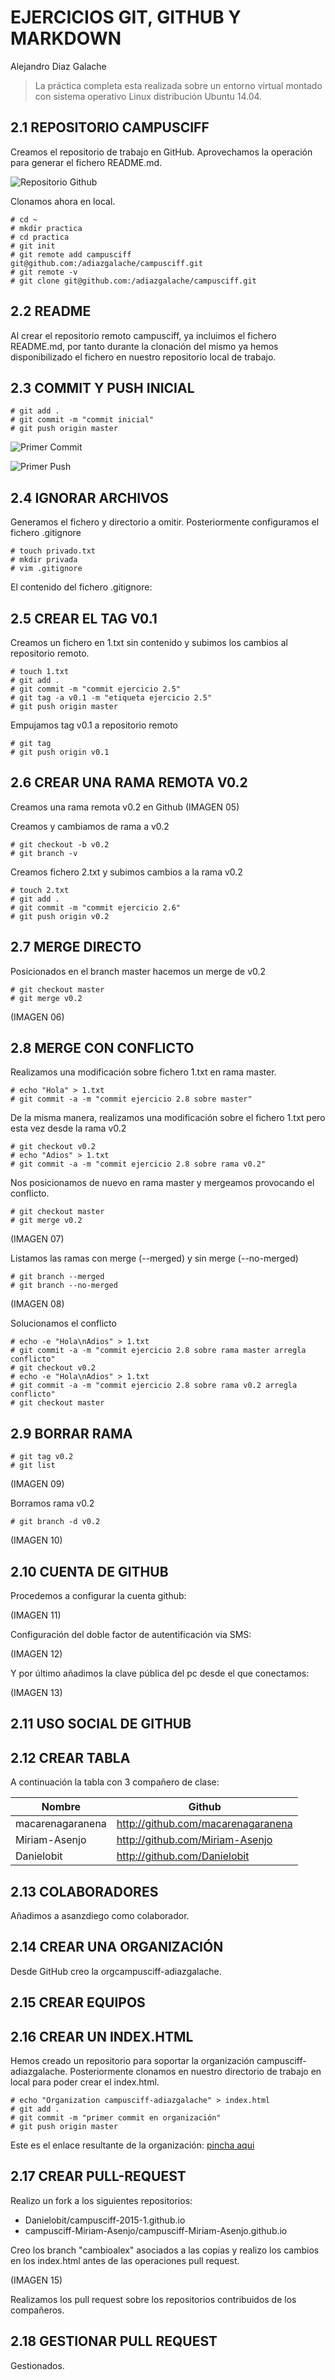# EJERCICIOS GIT, GITHUB Y MARKDOWN
Alejandro Diaz Galache

> La práctica completa esta realizada sobre un entorno virtual montado con sistema operativo Linux distribución Ubuntu 14.04.

## 2.1 REPOSITORIO CAMPUSCIFF
Creamos el repositorio de trabajo en GitHub. Aprovechamos la operación para generar el fichero README.md.

![Repositorio Github](https://github.com/adiazgalache/campusciff/blob/master/img/01.png)

Clonamos ahora en local.

```
# cd ~
# mkdir practica
# cd practica
# git init
# git remote add campusciff git@github.com:/adiazgalache/campusciff.git
# git remote -v
# git clone git@github.com:/adiazgalache/campusciff.git

```
## 2.2 README
Al crear el repositorio remoto campusciff, ya incluimos el fichero README.md, por tanto durante la clonación del mismo ya hemos disponibilizado el fichero en nuestro repositorio local de trabajo.

## 2.3 COMMIT Y PUSH INICIAL

```
# git add .
# git commit -m "commit inicial"
# git push origin master
```

![Primer Commit](https://github.com/adiazgalache/campusciff/blob/master/img/02.png)


![Primer Push](https://github.com/adiazgalache/campusciff/blob/master/img/0333.png)

## 2.4 IGNORAR ARCHIVOS

Generamos el fichero y directorio a omitir. Posteriormente configuramos el fichero .gitignore

```
# touch privado.txt
# mkdir privada
# vim .gitignore
```

El contenido del fichero .gitignore:



## 2.5 CREAR EL TAG V0.1

Creamos un fichero en 1.txt sin contenido y subimos los cambios al repositorio remoto.

```
# touch 1.txt
# git add .
# git commit -m "commit ejercicio 2.5"
# git tag -a v0.1 -m "etiqueta ejercicio 2.5"
# git push origin master
```

Empujamos tag v0.1 a repositorio remoto

```
# git tag
# git push origin v0.1
```

## 2.6 CREAR UNA RAMA REMOTA V0.2

Creamos una rama remota v0.2 en Github
(IMAGEN 05)

Creamos y cambiamos de rama a v0.2

```
# git checkout -b v0.2
# git branch -v
```

Creamos fichero 2.txt y subimos cambios a la rama v0.2

```
# touch 2.txt
# git add .
# git commit -m "commit ejercicio 2.6"
# git push origin v0.2
```

## 2.7 MERGE DIRECTO

Posicionados en el branch master hacemos un merge de v0.2

```
# git checkout master
# git merge v0.2
```
(IMAGEN 06)

## 2.8 MERGE CON CONFLICTO

Realizamos una modificación sobre fichero 1.txt en rama master.

```
# echo "Hola" > 1.txt
# git commit -a -m "commit ejercicio 2.8 sobre master"
```

De la misma manera, realizamos una modificación sobre el fichero 1.txt pero esta vez desde la rama v0.2

```
# git checkout v0.2
# echo "Adios" > 1.txt
# git commit -a -m "commit ejercicio 2.8 sobre rama v0.2"
```

Nos posicionamos de nuevo en rama master y mergeamos provocando el conflicto.

```
# git checkout master
# git merge v0.2
```

(IMAGEN 07)

Listamos las ramas con merge (--merged) y sin merge (--no-merged)

```
# git branch --merged
# git branch --no-merged
```

(IMAGEN 08)

Solucionamos el conflicto

```
# echo -e "Hola\nAdios" > 1.txt
# git commit -a -m "commit ejercicio 2.8 sobre rama master arregla conflicto"
# git checkout v0.2
# echo -e "Hola\nAdios" > 1.txt
# git commit -a -m "commit ejercicio 2.8 sobre rama v0.2 arregla conflicto"
# git checkout master
```

## 2.9 BORRAR RAMA

```
# git tag v0.2
# git list
``` 

(IMAGEN 09)

Borramos rama v0.2

```
# git branch -d v0.2
```

(IMAGEN 10)

## 2.10 CUENTA DE GITHUB

Procedemos a configurar la cuenta github:

(IMAGEN 11)

Configuración del doble factor de autentificación via SMS:

(IMAGEN 12)

Y por último añadimos la clave pública del pc desde el que conectamos:

(IMAGEN 13)

## 2.11 USO SOCIAL DE GITHUB

## 2.12 CREAR TABLA

A continuación la tabla con 3 compañero de clase:

Nombre | Github
------- | -------
macarenagaranena | http://github.com/macarenagaranena 
Miriam-Asenjo | http://github.com/Miriam-Asenjo
Danielobit | http://github.com/Danielobit

## 2.13 COLABORADORES

Añadimos a asanzdiego como colaborador.

## 2.14 CREAR UNA ORGANIZACIÓN

Desde GitHub creo la orgcampusciff-adiazgalache.

## 2.15 CREAR EQUIPOS



## 2.16 CREAR UN INDEX.HTML

Hemos creado un repositorio para soportar la organización campusciff-adiazgalache. Posteriormente clonamos en nuestro directorio de trabajo en local para poder crear el index.html.

```
# echo "Organization campusciff-adiazgalache" > index.html
# git add .
# git commit -m "primer commit en organización"
# git push origin master
```

Este es el enlace resultante de la organización: [pincha aqui](http://campusciff-adiazgalache.github.io.)

## 2.17 CREAR PULL-REQUEST

Realizo un fork a los siguientes repositorios:

- Danielobit/campusciff-2015-1.github.io
- campusciff-Miriam-Asenjo/campusciff-Miriam-Asenjo.github.io

Creo los branch "cambioalex" asociados a las copias y realizo los cambios en los index.html antes de las operaciones pull request.

(IMAGEN 15)

Realizamos los pull request sobre los repositorios contribuidos de los compañeros.

## 2.18 GESTIONAR PULL REQUEST

Gestionados.
